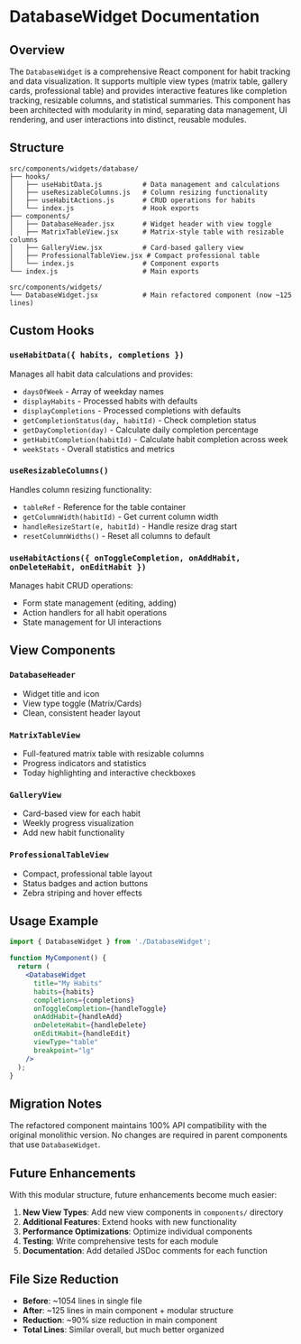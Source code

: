 # DatabaseWidget  Documentation

## Overview
The `DatabaseWidget` is a comprehensive React component for habit tracking and data visualization. It supports multiple view types (matrix table, gallery cards, professional table) and provides interactive features like completion tracking, resizable columns, and statistical summaries. This component has been architected with modularity in mind, separating data management, UI rendering, and user interactions into distinct, reusable modules.

## Structure

```
src/components/widgets/database/
├── hooks/
│   ├── useHabitData.js          # Data management and calculations
│   ├── useResizableColumns.js   # Column resizing functionality
│   ├── useHabitActions.js       # CRUD operations for habits
│   └── index.js                 # Hook exports
├── components/
│   ├── DatabaseHeader.jsx       # Widget header with view toggle
│   ├── MatrixTableView.jsx      # Matrix-style table with resizable columns
│   ├── GalleryView.jsx          # Card-based gallery view
│   ├── ProfessionalTableView.jsx # Compact professional table
│   └── index.js                 # Component exports
└── index.js                     # Main exports

src/components/widgets/
└── DatabaseWidget.jsx           # Main refactored component (now ~125 lines)
```

## Custom Hooks

### `useHabitData({ habits, completions })`
Manages all habit data calculations and provides:
- `daysOfWeek` - Array of weekday names
- `displayHabits` - Processed habits with defaults
- `displayCompletions` - Processed completions with defaults
- `getCompletionStatus(day, habitId)` - Check completion status
- `getDayCompletion(day)` - Calculate daily completion percentage
- `getHabitCompletion(habitId)` - Calculate habit completion across week
- `weekStats` - Overall statistics and metrics

### `useResizableColumns()`
Handles column resizing functionality:
- `tableRef` - Reference for the table container
- `getColumnWidth(habitId)` - Get current column width
- `handleResizeStart(e, habitId)` - Handle resize drag start
- `resetColumnWidths()` - Reset all columns to default

### `useHabitActions({ onToggleCompletion, onAddHabit, onDeleteHabit, onEditHabit })`
Manages habit CRUD operations:
- Form state management (editing, adding)
- Action handlers for all habit operations
- State management for UI interactions

## View Components

### `DatabaseHeader`
- Widget title and icon
- View type toggle (Matrix/Cards)
- Clean, consistent header layout

### `MatrixTableView`
- Full-featured matrix table with resizable columns
- Progress indicators and statistics
- Today highlighting and interactive checkboxes

### `GalleryView`
- Card-based view for each habit
- Weekly progress visualization
- Add new habit functionality

### `ProfessionalTableView`
- Compact, professional table layout
- Status badges and action buttons
- Zebra striping and hover effects

## Usage Example

```jsx
import { DatabaseWidget } from './DatabaseWidget';

function MyComponent() {
  return (
    <DatabaseWidget
      title="My Habits"
      habits={habits}
      completions={completions}
      onToggleCompletion={handleToggle}
      onAddHabit={handleAdd}
      onDeleteHabit={handleDelete}
      onEditHabit={handleEdit}
      viewType="table"
      breakpoint="lg"
    />
  );
}
```

## Migration Notes

The refactored component maintains 100% API compatibility with the original monolithic version. No changes are required in parent components that use `DatabaseWidget`.

## Future Enhancements

With this modular structure, future enhancements become much easier:

1. **New View Types**: Add new view components in `components/` directory
2. **Additional Features**: Extend hooks with new functionality
3. **Performance Optimizations**: Optimize individual components
4. **Testing**: Write comprehensive tests for each module
5. **Documentation**: Add detailed JSDoc comments for each function

## File Size Reduction

- **Before**: ~1054 lines in single file
- **After**: ~125 lines in main component + modular structure
- **Reduction**: ~90% size reduction in main component
- **Total Lines**: Similar overall, but much better organized
